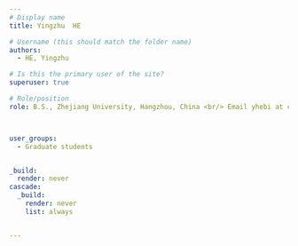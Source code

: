 ```yaml
---
# Display name
title: Yingzhu  HE

# Username (this should match the folder name)
authors:
  - HE, Yingzhu 

# Is this the primary user of the site?
superuser: true

# Role/position
role: B.S., Zhejiang University, Hangzhou, China <br/> Email yhebi at connect.ust.hk



user_groups:
  - Graduate students


_build:
  render: never
cascade:
  _build:
    render: never
    list: always


---
```

